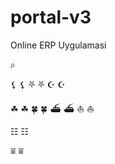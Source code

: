 # portal-v3
Online ERP Uygulamasi

&#x2315;

⚸ &#x26B8;
⛧ &#x26E7;
☪ &#x262A;

☘ &#x2618;
🍀 &#x1F340;
⛴ &#x26F4;
⛵ &#x26F5;

☷ &#x2637;

⩸ &#x2A78;